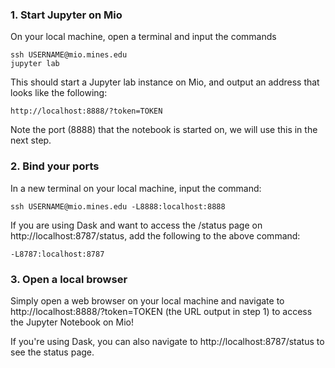 ### 1. Start Jupyter on Mio

On your local machine, open a terminal and input the commands

    ssh USERNAME@mio.mines.edu
    jupyter lab
   
This should start a Jupyter lab instance on Mio, and output an address that looks like the following:

    http://localhost:8888/?token=TOKEN
    
Note the port (8888) that the notebook is started on, we will use this in the next step.

### 2. Bind your ports

In a new terminal on your local machine, input the command:

    ssh USERNAME@mio.mines.edu -L8888:localhost:8888 
    
If you are using Dask and want to access the /status page on http://localhost:8787/status, add the following to the above command:

    -L8787:localhost:8787

### 3. Open a local browser

Simply open a web browser on your local machine and navigate to http://localhost:8888/?token=TOKEN (the URL output in step 1) to access the Jupyter Notebook on Mio! 

If you're using Dask, you can also navigate to http://localhost:8787/status to see the status page.